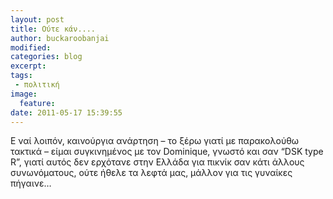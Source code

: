 ```yaml
---
layout: post
title: Ούτε κάν.... 
author: buckaroobanjai
modified:
categories: blog
excerpt:
tags:
 - πολιτική
image:
  feature:
date: 2011-05-17 15:39:55
---
```


Ε ναί λοιπόν, καινούργια ανάρτηση – το ξέρω γιατί με παρακολούθω τακτικά – είμαι συγκινημένος με τον Dominique, γνωστό και σαν “DSK type R”, γιατί αυτός δεν ερχότανε στην Ελλάδα για πικνίκ σαν κάτι άλλους συνωνόματους, ούτε ήθελε τα λεφτά μας, μάλλον για τις γυναίκες πήγαινε…
